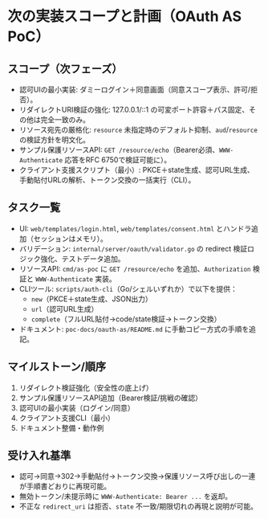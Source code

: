 # 次の実装スコープと計画（OAuth AS PoC）

## スコープ（次フェーズ）
- 認可UIの最小実装: ダミーログイン＋同意画面（同意スコープ表示、許可/拒否）。
- リダイレクトURI検証の強化: 127.0.0.1/::1 の可変ポート許容＋パス固定、その他は完全一致のみ。
- リソース宛先の厳格化: `resource` 未指定時のデフォルト抑制、`aud`/`resource` の検証方針を明文化。
- サンプル保護リソースAPI: `GET /resource/echo`（Bearer必須、`WWW-Authenticate` 応答をRFC 6750で検証可能に）。
- クライアント支援スクリプト（最小）: PKCE＋state生成、認可URL生成、手動貼付URLの解析、トークン交換の一括実行（CLI）。

## タスク一覧
- UI: `web/templates/login.html`, `web/templates/consent.html` とハンドラ追加（セッションはメモリ）。
- バリデーション: `internal/server/oauth/validator.go` の redirect 検証ロジック強化、テストデータ追加。
- リソースAPI: `cmd/as-poc` に `GET /resource/echo` を追加、`Authorization` 検証と `WWW-Authenticate` 実装。
- CLIツール: `scripts/auth-cli`（Go/シェルいずれか）で以下を提供：
  - `new`（PKCE＋state生成、JSON出力）
  - `url`（認可URL生成）
  - `complete`（フルURL貼付→code/state検証→トークン交換）
- ドキュメント: `poc-docs/oauth-as/README.md` に手動コピー方式の手順を追記。

## マイルストーン/順序
1) リダイレクト検証強化（安全性の底上げ）
2) サンプル保護リソースAPI追加（Bearer検証/挑戦の確認）
3) 認可UIの最小実装（ログイン/同意）
4) クライアント支援CLI（最小）
5) ドキュメント整備・動作例

## 受け入れ基準
- 認可→同意→302→手動貼付→トークン交換→保護リソース呼び出しの一連が手順書どおりに再現可能。
- 無効トークン/未提示時に `WWW-Authenticate: Bearer ...` を返却。
- 不正な `redirect_uri` は拒否、`state` 不一致/期限切れの再現と説明が可能。
